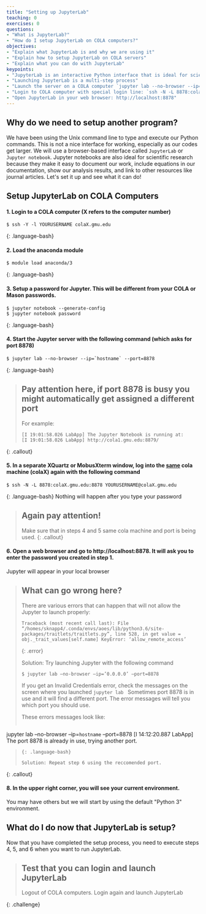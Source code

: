 ```yaml
---
title: "Setting up JupyterLab"
teaching: 0
exercises: 0
questions:
- "What is JupyterLab?"
- "How do I setup JupyterLab on COLA computers?"
objectives:
- "Explain what JupyterLab is and why we are using it"
- "Explain how to setup JupyterLab on COLA servers"
- "Explain what you can do with JupyterLab"
keypoints:
- "JupyterLab is an interactive Python interface that is ideal for scientific work"
- "Launching JupyterLab is a multi-step process"
- "Launch the server on a COLA computer `jupyter lab --no-browser --ip=`hostname` --port=8878`"
- "Login to COLA computer with special login line: `ssh -N -L 8878:colaX.gmu.edu:8878 YOURUSERNAME@colaX.gmu.edu`"
- "Open JupyterLab in your web browser: http://localhost:8878" 
---
```

## Why do we need to setup another program? 

We have been using the Unix command line to type and execute our Python commands.  This is not a nice interface for working, especially as our codes get larger.
We will use a browser-based interface called `JupyterLab` or `Jupyter notebook`. Jupyter notebooks are also ideal for scientific research because they make it easy to document our work, include equations in our documentation, show our analysis results, and link to other resources like journal articles. 
Let's set it up and see what it can do!

## Setup JupyterLab on COLA Computers

#### 1. Login to a COLA computer (X refers to the computer number)

~~~
$ ssh -Y -l YOURUSERNAME colaX.gmu.edu
~~~
{: .language-bash}


#### 2. Load the anaconda module
~~~
$ module load anaconda/3
~~~
{: .language-bash}

#### 3. Setup a password for Jupyter.  This will be different from your COLA or Mason passwords.

~~~
$ jupyter notebook --generate-config
$ jupyter notebook password
~~~
{: .language-bash}

#### 4. Start the Jupyter server with the following command (which asks for port 8878)

~~~
$ jupyter lab --no-browser --ip=`hostname` --port=8878
~~~
{: .language-bash}

> ## Pay attention here, if port 8878 is busy you might automatically get assigned a different port
> For example: 
> ~~~
>[I 19:01:58.026 LabApp] The Jupyter Notebook is running at:
>[I 19:01:58.026 LabApp] http://cola1.gmu.edu:8879/
> ~~~
{: .callout}

#### 5. In a separate XQuartz or MobusXterm window, log into the <u>same</u> cola machine (colaX) again with the following command

~~~
$ ssh -N -L 8878:colaX.gmu.edu:8878 YOURUSERNAME@colaX.gmu.edu
~~~
{: .language-bash}
Nothing will happen after you type your password

> ## Again pay attention!
> Make sure that in steps 4 and 5 same cola machine and port is being used.
{: .callout}

#### 6. Open a web browser and go to  http://localhost:8878. It will ask you to enter the password you created in step 1.
Jupyter will appear in your local browser

> ## What can go wrong here?
>
> There are various errors that can happen that will not allow the Jupyter to launch properly:
>
> ~~~
> Traceback (most recent call last): File “/homes/sknapp4/.conda/envs/aoes/lib/python3.6/site-packages/traitlets/traitlets.py”, line 528, in get value = obj._trait_values[self.name] KeyError: ‘allow_remote_access’
> ~~~
> {: .error}
>
> Solution: Try launching Jupyter with the following command
>
> ~~~
> $ jupyter lab –no-browser –ip=’0.0.0.0’ –port=8878
> ~~~
>
> If you get an Invalid Credentials error, check the messages on the screen where you launched `jupyter lab ` Sometimes port 8878 is in use and it will find a different port. The error messages will tell you which port you should use.
>
> These errors messages look like:
> ~~~
jupyter lab –no-browser –ip=`hostname` –port=8878 [I 14:12:20.887 LabApp] The port 8878 is already in use, trying another port.
> ~~~
> {: .language-bash}
>
> Solution: Repeat step 6 using the reccomended port.
>
{: .callout}


#### 8. In the upper right corner, you will see your current environment. 
You may have others but we will start by using the default "Python 3" environment.

## What do I do now that JupyterLab is setup?

Now that you have completed the setup process, you need to execute steps 4, 5, and 6 when you want to run JupyterLab.

> ## Test that you can login and launch JupyterLab
>
>  Logout of COLA computers.  Login again and launch JupyterLab
>
{: .challenge}
